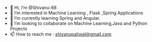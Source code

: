 - 👋 Hi, I’m @Shivanu-88
- 👀 I’m interested in Machine Learning , Flask ,Spring Applications
- 🌱 I’m currently learning Spring and Angular.
- 💞️ I’m looking to collaborate on Machine Learning,Java and Python Projects
- 📫 How to reach me : shivanupaliwal@gmail.com


